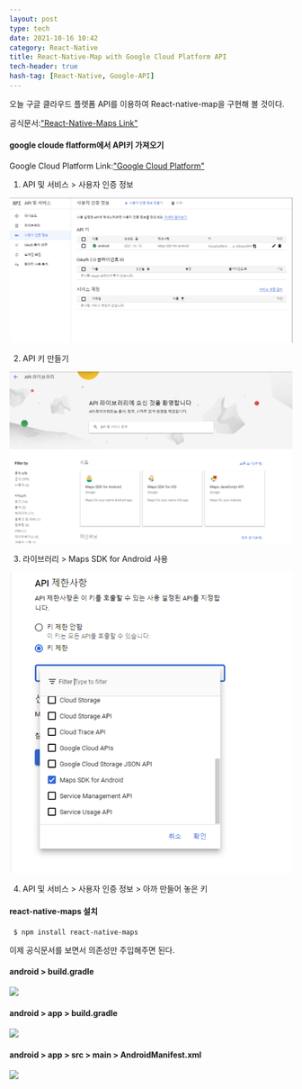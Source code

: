 ```yaml
---
layout: post
type: tech
date: 2021-10-16 10:42
category: React-Native
title: React-Native-Map with Google Cloud Platform API
tech-header: true
hash-tag: [React-Native, Google-API]
---
```


오늘 구글 클라우드 플렛폼 API를 이용하여
React-native-map을 구현해 볼 것이다.

공식문서:["React-Native-Maps Link"](https://github.com/react-native-maps/react-native-maps)

#### google cloude flatform에서 API키 가져오기

Google Cloud Platform Link:["Google Cloud Platform"](https://console.cloud.google.com/home/dashboard?project=map-rn-329104&organizationId=384916252399)



1. API 및 서비스 > 사용자 인증 정보

<img class="medium" src="img/api.PNG">

2. API 키 만들기

<img class="medium" src="img/library.PNG">

3. 라이브러리 > Maps SDK for Android 사용

<img class="medium" src="img/mapsdk.PNG">

4. API 및 서비스 > 사용자 인증 정보 > 아까 만들어 놓은 키



#### react-native-maps 설치
``` $ npm install react-native-maps```


이제 공식문서를 보면서 의존성만 주입해주면 된다.

#### android > build.gradle
<img class="medium" src="img/and.PNG">

#### android > app > build.gradle
<img class="medium" src="img/app.PNG">

#### android > app > src > main > AndroidManifest.xml
<img class="medium" src="img/meni.PNG">